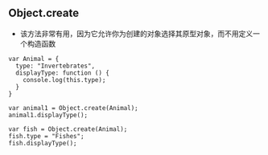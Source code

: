 ## Object.create

- 该方法非常有用，因为它允许你为创建的对象选择其原型对象，而不用定义一个构造函数

```
var Animal = {
  type: "Invertebrates",
  displayType: function () {
    console.log(this.type);
  }
}

var animal1 = Object.create(Animal);
animal1.displayType();

var fish = Object.create(Animal);
fish.type = "Fishes";
fish.displayType();
```
